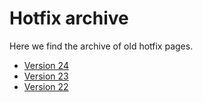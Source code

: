 # Hotfix archive

Here we find the archive of old hotfix pages.

- [Version 24](v24.md)
- [Version 23](v23.md)
- [Version 22](v22.md)
